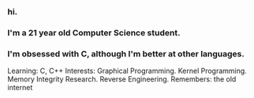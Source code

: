 ### hi.

### I'm a 21 year old Computer Science student.

### I'm obsessed with C, although I'm better at other languages.

Learning: C, C++
Interests: Graphical Programming. Kernel Programming. Memory Integrity Research. Reverse Engineering.
Remembers: the old internet
